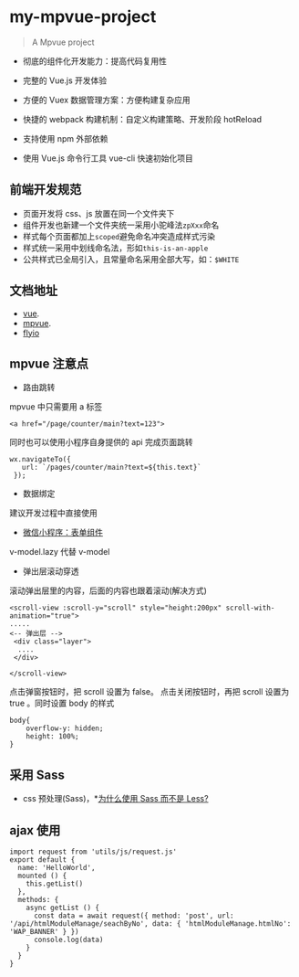 # my-mpvue-project

> A Mpvue project

* 彻底的组件化开发能力：提高代码复用性

* 完整的 Vue.js 开发体验

* 方便的 Vuex 数据管理方案：方便构建复杂应用

* 快捷的 webpack 构建机制：自定义构建策略、开发阶段 hotReload

* 支持使用 npm 外部依赖

* 使用 Vue.js 命令行工具 vue-cli 快速初始化项目

## 前端开发规范

* 页面开发将 css、js 放置在同一个文件夹下
* 组件开发也新建一个文件夹统一采用小驼峰法`zpXxx`命名
* 样式每个页面都加上`scoped`避免命名冲突造成样式污染
* 样式统一采用中划线命名法，形如`this-is-an-apple`
* 公共样式已全局引入，且常量命名采用全部大写，如：`$WHITE`

## 文档地址

* [vue](https://cn.vuejs.org).
* [mpvue](http://mpvue.com/mpvue/).
* [flyio](https://wendux.github.io/dist/#/doc/flyio/wx)

## mpvue 注意点

* 路由跳转

mpvue 中只需要用 a 标签

```
<a href="/page/counter/main?text=123">
```

同时也可以使用小程序自身提供的 api 完成页面跳转

```
wx.navigateTo({
   url: `/pages/counter/main?text=${this.text}`
 });
```

* 数据绑定

建议开发过程中直接使用

* [微信小程序：表单组件](https://developers.weixin.qq.com/miniprogram/dev/component/button.html)

v-model.lazy 代替 v-model

* 弹出层滚动穿透

滚动弹出层里的内容，后面的内容也跟着滚动(解决方式)

```
<scroll-view :scroll-y="scroll" style="height:200px" scroll-with-animation="true">
.....
<-- 弹出层 -->
 <div class="layer">
  ....
 </div>

</scroll-view>
```

点击弹窗按钮时，把 scroll 设置为 false。 点击关闭按钮时，再把 scroll 设置为 true 。同时设置 body 的样式

```
body{
    overflow-y: hidden;
    height: 100%;
}
```

## 采用 Sass

* css 预处理(Sass)，\*[为什么使用 Sass 而不是 Less?](https://www.cnblogs.com/roashley/p/7731865.html)

## ajax 使用

```
import request from 'utils/js/request.js'
export default {
  name: 'HelloWorld',
  mounted () {
    this.getList()
  },
  methods: {
    async getList () {
      const data = await request({ method: 'post', url: '/api/htmlModuleManage/seachByNo', data: { 'htmlModuleManage.htmlNo': 'WAP_BANNER' } })
      console.log(data)
    }
  }
}
```
